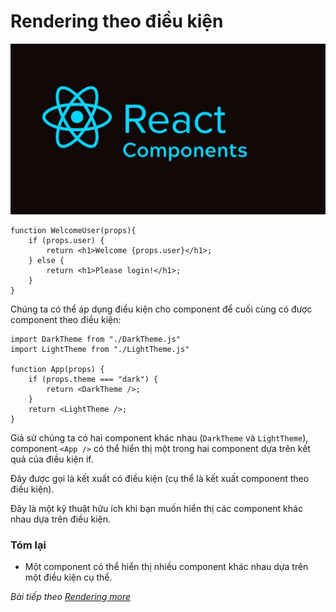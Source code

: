# Rendering theo điều kiện

![Create-HTML-1](images/ss17.jpg) 

```
function WelcomeUser(props){
    if (props.user) {
        return <h1>Welcome {props.user}</h1>;
    } else {
        return <h1>Please login!</h1>;
    }
}
```

Chúng ta có thể áp dụng điều kiện cho component để cuối cùng có được component theo điều kiện:

```
import DarkTheme from "./DarkTheme.js"
import LightTheme from "./LightTheme.js"

function App(props) {
    if (props.theme === "dark") {
        return <DarkTheme />;
    }
    return <LightTheme />;
}
```

Giả sử chúng ta có hai component khác nhau (`DarkTheme` và `LightTheme`), component `<App />` có thể hiển thị một trong hai component dựa trên kết quả của điều kiện if.

Đây được gọi là kết xuất có điều kiện (cụ thể là kết xuất component theo điều kiện).

Đây là một kỹ thuật hữu ích khi bạn muốn hiển thị các component khác nhau dựa trên điều kiện.

### Tóm lại

- Một component có thể hiển thị nhiều component khác nhau dựa trên một điều kiện cụ thể.



*Bài tiếp theo [Rendering more](/lesson/session/session_41_rendering_more.md)*